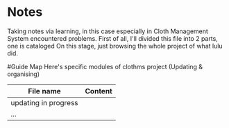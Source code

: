 # Notes
Taking notes via learning, in this case especially in Cloth Management System encountered problems.
First of all, I'll divided this file into 2 parts, one is cataloged 
On this stage, just browsing the whole project of what lulu did.

#Guide Map
Here's specific modules of clothms project
(Updating & organising)

|File name | Content|
|--------- |:-------:|
|updating in progress| |
|...|         |


